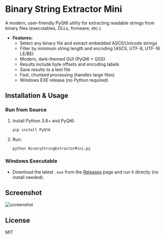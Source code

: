 # Binary String Extractor Mini

A modern, user-friendly PyQt6 utility for extracting readable strings from binary files (executables, DLLs, firmware, etc.).

- **Features:**
  - Select any binary file and extract embedded ASCII/Unicode strings
  - Filter by minimum string length and encoding (ASCII, UTF-8, UTF-16 LE/BE)
  - Modern, dark-themed GUI (PyQt6 + QSS)
  - Results include byte offsets and encoding labels
  - Save results to a text file
  - Fast, chunked processing (handles large files)
  - Windows EXE release (no Python required)

## Installation & Usage

### Run from Source
1. Install Python 3.8+ and PyQt6:
   ```sh
   pip install PyQt6
   ```
2. Run:
   ```sh
   python BinaryStringExtractorMini.py
   ```

### Windows Executable
- Download the latest `.exe` from the [Releases](https://github.com/ReaIKw/binary-string-extractor-mini/releases) page and run it directly (no install needed).

## Screenshot
![screenshot](https://user-images.githubusercontent.com/181601409/placeholder.png)

## License
MIT
